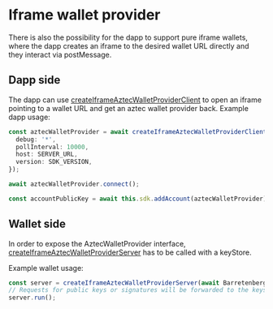 # Iframe wallet provider

There is also the possibility for the dapp to support pure iframe wallets, where the dapp creates an iframe to the desired wallet URL directly and they interact via postMessage. 

## Dapp side
The dapp can use [createIframeAztecWalletProviderClient](../src/iframe_aztec_wallet_provider/client/iframe_aztec_wallet_provider_client.ts) to open an iframe pointing to a wallet URL and get an aztec wallet provider back.
Example dapp usage:

```typescript
const aztecWalletProvider = await createIframeAztecWalletProviderClient(WALLET_URL, {
  debug: '*',
  pollInterval: 10000,
  host: SERVER_URL,
  version: SDK_VERSION,
});

await aztecWalletProvider.connect();

const accountPublicKey = await this.sdk.addAccount(aztecWalletProvider);
```

## Wallet side
In order to expose the AztecWalletProvider interface, [createIframeAztecWalletProviderServer](../src/iframe_aztec_wallet_provider/server/iframe_aztec_wallet_provider_server.ts) has to be called with a keyStore.

Example wallet usage:

```typescript
const server = createIframeAztecWalletProviderServer(await BarretenbergWasm.new(), keyStore);
// Requests for public keys or signatures will be forwarded to the keystore
server.run();
```
